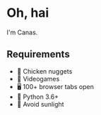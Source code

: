 # Oh, hai
I'm Canas.

## Requirements
- 🍗 Chicken nuggets
- 👾 Videogames
- 🖥 100+ browser tabs open
- 🐍 Python 3.6+
- 🌙 Avoid sunlight

<!--
**Canas/Canas** is a ✨ _special_ ✨ repository because its `README.md` (this file) appears on your GitHub profile.

Here are some ideas to get you started:

- 🔭 I’m currently working on ...
- 🌱 I’m currently learning ...
- 👯 I’m looking to collaborate on ...
- 🤔 I’m looking for help with ...
- 💬 Ask me about ...
- 📫 How to reach me: ...
- 😄 Pronouns: ...
- ⚡ Fun fact: ...
-->
